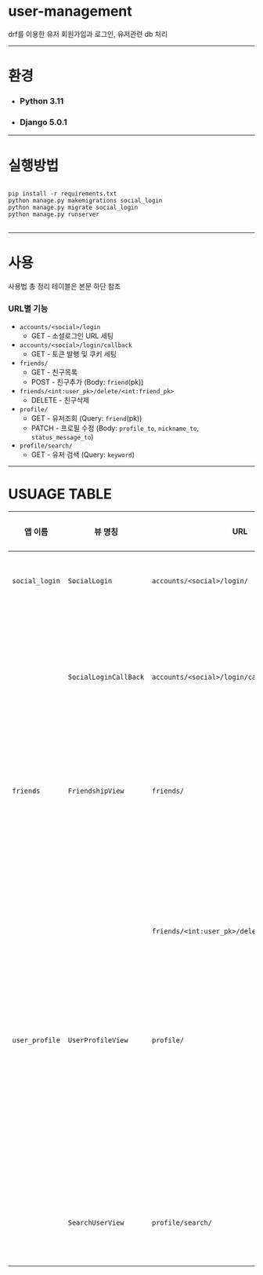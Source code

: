 # user-management
drf를 이용한 유저 회원가입과 로그인, 유저관련 db 처리
***
# 환경
* ### Python 3.11
* ### Django 5.0.1
***
# 실행방법
<pre>
<code>
pip install -r requirements.txt
python manage.py makemigrations social_login
python manage.py migrate social_login
python manage.py runserver
</code>
</pre>
***
# 사용
사용법 총 정리 테이블은 본문 하단 참조
### URL별 기능
+ `accounts/<social>/login`
    * GET - 소셜로그인 URL 세팅
+ `accounts/<social>/login/callback`
    * GET - 토큰 발행 및 쿠키 세팅
+ `friends/`
    * GET - 친구목록
    * POST - 친구추가 (Body: `friend`(pk))
+ `friends/<int:user_pk>/delete/<int:friend_pk>`
    * DELETE - 친구삭제
+ `profile/`
    * GET - 유저조회 (Query: `friend`(pk))
    * PATCH - 프로필 수정 (Body: `profile_to`, `nickname_to`, `status_message_to`)
+ `profile/search/`
    * GET - 유저 검색 (Query: `keyword`)
***
# USUAGE TABLE
| 앱 이름 | 뷰 명칭 | URL | 요청 타입 | 기능 설명 | 요청 데이터 타입 | 요구 데이터 | 응답 데이터 | 응답 형식 |
| --- | --- | --- | --- | --- | --- | --- | --- | --- |
| `social_login` | `SocialLogin` | `accounts/<social>/login/` | GET | 소셜로그인 URL 세팅 |  |  | 로그인 URL |  |
|  | `SocialLoginCallBack` | `accounts/<social>/login/callback` | GET | 액세스 토큰과 리프레시 토큰 발행, 쿠키 세팅 |  |  | 프론트엔드 URL |  |
| `friends` | `FriendshipView` | `friends/` | GET | 사용자의 친구목록 반환 |  |  | 각 친구당 pk, 닉네임, 프로필 | `{“pk”: “1”,”nickname”: “user 1”,”profile”: “default”}` |
|  |  |  | POST | 친구 추가 | HTTP 본문 | `friend`(pk) | 성공/에러 메세지 | `{"success":"1st user added 2nd user as a friend"}` |
|  |  | `friends/<int:user_pk>/delete/<int:friend_pk>` | DELETE | 친구 삭제 | URL 파라미터 | user pk, friend pk | 성공/에러 메세지 | `{"success":"1st user deleted friend 2nd user"}` |
| `user_profile` | `UserProfileView` | `profile/` | GET | 특정 유저 조회 | Query | `friend`(pk) | 닉네임, 프로필, 상태메세지, 승, 패, 랭크, 친구여부 | `{"nickname":"user1","profile":"default","status_message":"Hello","win":1,"lose":1,"rank":4,"is_friend":False}` |
|  |  |  | PATCH | 유저 프로필 수정 | HTTP 본문 | `profile_to`, `nickname_to`, `status_message_to` | 성공/에러 메세지 | `{"message":"success"}` |
|  | `SearchUserView` | `profile/search/` | GET | 닉네임으로 유저 검색 | Query | `keyword` | 필터링된 유저들의 닉네임 목록 | `[”1st user”,”2nd user”]` |
